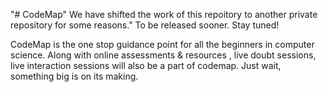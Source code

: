 "# CodeMap" 
We have shifted the work of this repoitory to another private repository for some reasons."
To be released sooner. Stay tuned!

CodeMap is the one stop guidance point for all the beginners in computer science.
Along with online assessments & resources , live doubt sessions, live interaction sessions will also be a part of codemap.
Just wait, something big is on its making.
